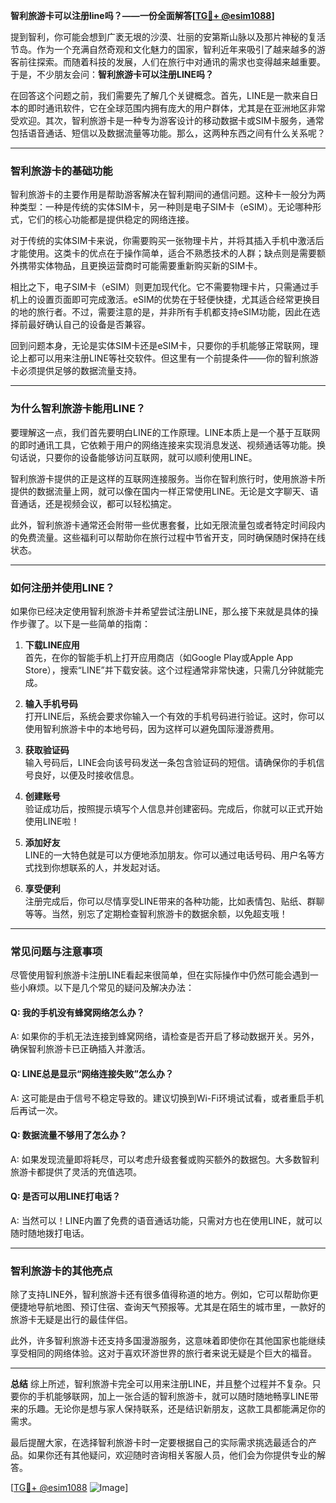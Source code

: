 **智利旅游卡可以注册line吗？——一份全面解答[[TG💪+ @esim1088](https://t.me/s/esim1088)]**

提到智利，你可能会想到广袤无垠的沙漠、壮丽的安第斯山脉以及那片神秘的复活节岛。作为一个充满自然奇观和文化魅力的国家，智利近年来吸引了越来越多的游客前往探索。而随着科技的发展，人们在旅行中对通讯的需求也变得越来越重要。于是，不少朋友会问：**智利旅游卡可以注册LINE吗？**

在回答这个问题之前，我们需要先了解几个关键概念。首先，LINE是一款来自日本的即时通讯软件，它在全球范围内拥有庞大的用户群体，尤其是在亚洲地区非常受欢迎。其次，智利旅游卡是一种专为游客设计的移动数据卡或SIM卡服务，通常包括语音通话、短信以及数据流量等功能。那么，这两种东西之间有什么关系呢？

---

### **智利旅游卡的基础功能**
智利旅游卡的主要作用是帮助游客解决在智利期间的通信问题。这种卡一般分为两种类型：一种是传统的实体SIM卡，另一种则是电子SIM卡（eSIM）。无论哪种形式，它们的核心功能都是提供稳定的网络连接。

对于传统的实体SIM卡来说，你需要购买一张物理卡片，并将其插入手机中激活后才能使用。这类卡的优点在于操作简单，适合不熟悉技术的人群；缺点则是需要额外携带实体物品，且更换运营商时可能需要重新购买新的SIM卡。

相比之下，电子SIM卡（eSIM）则更加现代化。它不需要物理卡片，只需通过手机上的设置页面即可完成激活。eSIM的优势在于轻便快捷，尤其适合经常更换目的地的旅行者。不过，需要注意的是，并非所有手机都支持eSIM功能，因此在选择前最好确认自己的设备是否兼容。

回到问题本身，无论是实体SIM卡还是eSIM卡，只要你的手机能够正常联网，理论上都可以用来注册LINE等社交软件。但这里有一个前提条件——你的智利旅游卡必须提供足够的数据流量支持。

---

### **为什么智利旅游卡能用LINE？**
要理解这一点，我们首先要明白LINE的工作原理。LINE本质上是一个基于互联网的即时通讯工具，它依赖于用户的网络连接来实现消息发送、视频通话等功能。换句话说，只要你的设备能够访问互联网，就可以顺利使用LINE。

智利旅游卡提供的正是这样的互联网连接服务。当你在智利旅行时，使用旅游卡所提供的数据流量上网，就可以像在国内一样正常使用LINE。无论是文字聊天、语音通话，还是视频会议，都可以轻松搞定。

此外，智利旅游卡通常还会附带一些优惠套餐，比如无限流量包或者特定时间段内的免费流量。这些福利可以帮助你在旅行过程中节省开支，同时确保随时保持在线状态。

---

### **如何注册并使用LINE？**
如果你已经决定使用智利旅游卡并希望尝试注册LINE，那么接下来就是具体的操作步骤了。以下是一些简单的指南：

1. **下载LINE应用**  
   首先，在你的智能手机上打开应用商店（如Google Play或Apple App Store），搜索“LINE”并下载安装。这个过程通常非常快速，只需几分钟就能完成。

2. **输入手机号码**  
   打开LINE后，系统会要求你输入一个有效的手机号码进行验证。这时，你可以使用智利旅游卡中的本地号码，因为这样可以避免国际漫游费用。

3. **获取验证码**  
   输入号码后，LINE会向该号码发送一条包含验证码的短信。请确保你的手机信号良好，以便及时接收信息。

4. **创建账号**  
   验证成功后，按照提示填写个人信息并创建密码。完成后，你就可以正式开始使用LINE啦！

5. **添加好友**  
   LINE的一大特色就是可以方便地添加朋友。你可以通过电话号码、用户名等方式找到你想联系的人，并发起对话。

6. **享受便利**  
   注册完成后，你可以尽情享受LINE带来的各种功能，比如表情包、贴纸、群聊等等。当然，别忘了定期检查智利旅游卡的数据余额，以免超支哦！

---

### **常见问题与注意事项**
尽管使用智利旅游卡注册LINE看起来很简单，但在实际操作中仍然可能会遇到一些小麻烦。以下是几个常见的疑问及解决办法：

#### **Q: 我的手机没有蜂窝网络怎么办？**
A: 如果你的手机无法连接到蜂窝网络，请检查是否开启了移动数据开关。另外，确保智利旅游卡已正确插入并激活。

#### **Q: LINE总是显示“网络连接失败”怎么办？**
A: 这可能是由于信号不稳定导致的。建议切换到Wi-Fi环境试试看，或者重启手机后再试一次。

#### **Q: 数据流量不够用了怎么办？**
A: 如果发现流量即将耗尽，可以考虑升级套餐或购买额外的数据包。大多数智利旅游卡都提供了灵活的充值选项。

#### **Q: 是否可以用LINE打电话？**
A: 当然可以！LINE内置了免费的语音通话功能，只需对方也在使用LINE，就可以随时随地拨打电话。

---

### **智利旅游卡的其他亮点**
除了支持LINE外，智利旅游卡还有很多值得称道的地方。例如，它可以帮助你更便捷地导航地图、预订住宿、查询天气预报等。尤其是在陌生的城市里，一款好的旅游卡无疑是出行的最佳伴侣。

此外，许多智利旅游卡还支持多国漫游服务，这意味着即使你在其他国家也能继续享受相同的网络体验。这对于喜欢环游世界的旅行者来说无疑是个巨大的福音。

---

**总结**
综上所述，智利旅游卡完全可以用来注册LINE，并且整个过程并不复杂。只要你的手机能够联网，加上一张合适的智利旅游卡，就可以随时随地畅享LINE带来的乐趣。无论你是想与家人保持联系，还是结识新朋友，这款工具都能满足你的需求。

最后提醒大家，在选择智利旅游卡时一定要根据自己的实际需求挑选最适合的产品。如果你还有其他疑问，欢迎随时咨询相关客服人员，他们会为你提供专业的解答。

[[TG💪+ @esim1088](https://t.me/s/esim1088) ![Image](https://i.postimg.cc/4NQfJmqS/Snipaste-2025-05-13-00-14-12.png)]